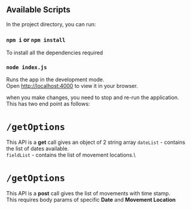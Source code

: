 ## Available Scripts

In the project directory, you can run:
### `npm i` or `npm install`

To install all the dependencies required

### `node index.js`

Runs the app in the development mode.\
Open [http://localhost:4000](http://localhost:3000) to view it in your browser.

when you make changes, you need to stop and re-run the application.\
This has two end point as follows:

# `/getOptions`
This API is a **get** call gives an object of 2 string array
`dateList` - contains the list of dates available.\
`fieldList` - contains the list of movement locations.\

# `/getOptions`
This API is a **post** call gives the list of movements with time stamp.\
This requires body params of specific **Date** and **Movement Location**